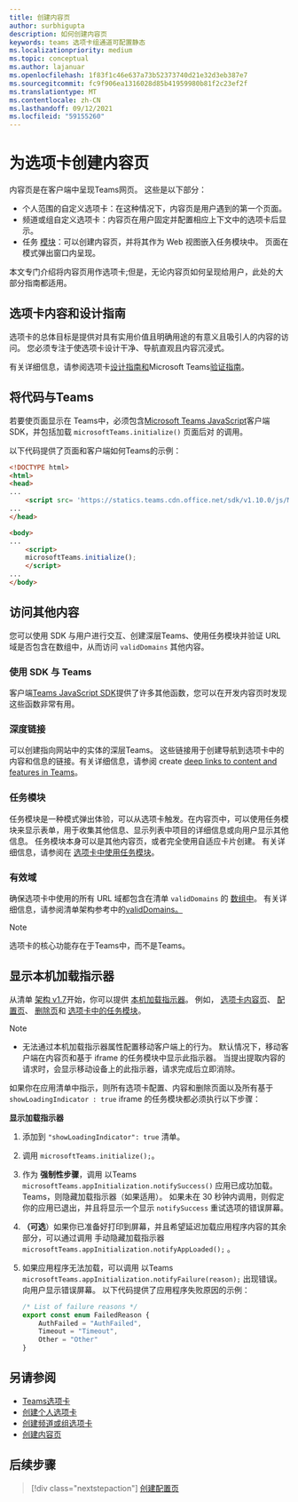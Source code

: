 ```yaml
---
title: 创建内容页
author: surbhigupta
description: 如何创建内容页
keywords: teams 选项卡组通道可配置静态
ms.localizationpriority: medium
ms.topic: conceptual
ms.author: lajanuar
ms.openlocfilehash: 1f83f1c46e637a73b52373740d21e32d3eb387e7
ms.sourcegitcommit: fc9f906ea1316028d85b41959980b81f2c23ef2f
ms.translationtype: MT
ms.contentlocale: zh-CN
ms.lasthandoff: 09/12/2021
ms.locfileid: "59155260"
---
```

# <a name="create-a-content-page-for-your-tab"></a>为选项卡创建内容页

内容页是在客户端中呈现Teams网页。 这些是以下部分：

* 个人范围的自定义选项卡：在这种情况下，内容页是用户遇到的第一个页面。
* 频道或组自定义选项卡：内容页在用户固定并配置相应上下文中的选项卡后显示。
* 任务 [模块](~/task-modules-and-cards/what-are-task-modules.md)：可以创建内容页，并将其作为 Web 视图嵌入任务模块中。 页面在模式弹出窗口内呈现。

本文专门介绍将内容页用作选项卡;但是，无论内容页如何呈现给用户，此处的大部分指南都适用。

## <a name="tab-content-and-design-guidelines"></a>选项卡内容和设计指南

选项卡的总体目标是提供对具有实用价值且明确用途的有意义且吸引人的内容的访问。 您必须专注于使选项卡设计干净、导航直观且内容沉浸式。

有关详细信息，请参阅选项卡[设计指南和](~/tabs/design/tabs.md)Microsoft Teams[验证指南](~/concepts/deploy-and-publish/appsource/prepare/teams-store-validation-guidelines.md)。

## <a name="integrate-your-code-with-teams"></a>将代码与Teams

若要使页面显示在 Teams中，必须包含[Microsoft Teams JavaScript](/javascript/api/overview/msteams-client?view=msteams-client-js-latest&preserve-view=true)客户端 SDK，并包括加载 `microsoftTeams.initialize()` 页面后对 的调用。 

以下代码提供了页面和客户端如何Teams的示例：

```html
<!DOCTYPE html>
<html>
<head>
...
    <script src= 'https://statics.teams.cdn.office.net/sdk/v1.10.0/js/MicrosoftTeams.min.js'></script>
...
</head>

<body>
...
    <script>
    microsoftTeams.initialize();
    </script>
...
</body>
```

## <a name="access-additional-content"></a>访问其他内容

您可以使用 SDK 与用户进行交互、创建深层Teams、使用任务模块并验证 URL 域是否包含在数组中，从而访问 `validDomains` 其他内容。

### <a name="use-the-sdk-to-interact-with-teams"></a>使用 SDK 与 Teams

客户端[Teams JavaScript SDK](~/tabs/how-to/using-teams-client-sdk.md)提供了许多其他函数，您可以在开发内容页时发现这些函数非常有用。

### <a name="deep-links"></a>深度链接

可以创建指向网站中的实体的深层Teams。 这些链接用于创建导航到选项卡中的内容和信息的链接。有关详细信息，请参阅 create [deep links to content and features in Teams](~/concepts/build-and-test/deep-links.md)。

### <a name="task-modules"></a>任务模块

任务模块是一种模式弹出体验，可以从选项卡触发。在内容页中，可以使用任务模块来显示表单，用于收集其他信息、显示列表中项目的详细信息或向用户显示其他信息。 任务模块本身可以是其他内容页，或者完全使用自适应卡片创建。 有关详细信息，请参阅在 [选项卡中使用任务模块](~/task-modules-and-cards/task-modules/task-modules-tabs.md)。

### <a name="valid-domains"></a>有效域

确保选项卡中使用的所有 URL 域都包含在清单 `validDomains` 的 [数组中](~/concepts/build-and-test/apps-package.md)。 有关详细信息，请参阅清单架构参考中的[validDomains。](~/resources/schema/manifest-schema.md#validdomains)

> [!NOTE]
> 选项卡的核心功能存在于Teams中，而不是Teams。

## <a name="show-a-native-loading-indicator"></a>显示本机加载指示器

从清单 [架构 v1.7](../../../resources/schema/manifest-schema.md)开始，你可以提供 [本机加载指示器](../../../resources/schema/manifest-schema.md#showloadingindicator)。 例如， [选项卡内容页](#integrate-your-code-with-teams)、 [配置页](configuration-page.md)、 [删除页](removal-page.md)和 [选项卡中的任务模块](../../../task-modules-and-cards/task-modules/task-modules-tabs.md)。

> [!NOTE]
> * 无法通过本机加载指示器属性配置移动客户端上的行为。 默认情况下，移动客户端在内容页和基于 iframe 的任务模块中显示此指示器。 当提出提取内容的请求时，会显示移动设备上的此指示器，请求完成后立即消除。

如果你在应用清单中指示，则所有选项卡配置、内容和删除页面以及所有基于 `showLoadingIndicator : true`  iframe 的任务模块都必须执行以下步骤：

**显示加载指示器**

1. 添加到 `"showLoadingIndicator": true` 清单。
1. 调用 `microsoftTeams.initialize();`。
1. 作为 **强制性步骤**，调用 以Teams `microsoftTeams.appInitialization.notifySuccess()` 应用已成功加载。 Teams，则隐藏加载指示器（如果适用）。 如果未在 30 秒钟内调用，则假定你的应用已退出，并且将显示一个显示 `notifySuccess`  重试选项的错误屏幕。
1. **（可选**）如果你已准备好打印到屏幕，并且希望延迟加载应用程序内容的其余部分，可以通过调用 手动隐藏加载指示器 `microsoftTeams.appInitialization.notifyAppLoaded();` 。
1. 如果应用程序无法加载，可以调用 以Teams `microsoftTeams.appInitialization.notifyFailure(reason);` 出现错误。 向用户显示错误屏幕。 以下代码提供了应用程序失败原因的示例：

    ```typescript
    /* List of failure reasons */
    export const enum FailedReason {
        AuthFailed = "AuthFailed",
        Timeout = "Timeout",
        Other = "Other"
    }
    ```

## <a name="see-also"></a>另请参阅

* [Teams选项卡](~/tabs/what-are-tabs.md)
* [创建个人选项卡](~/tabs/how-to/create-personal-tab.md)
* [创建频道或组选项卡](~/tabs/how-to/create-channel-group-tab.md)
* [创建内容页](~/tabs/how-to/create-tab-pages/content-page.md)

## <a name="next-step"></a>后续步骤

> [!div class="nextstepaction"]
> [创建配置页](~/tabs/how-to/create-tab-pages/configuration-page.md)
